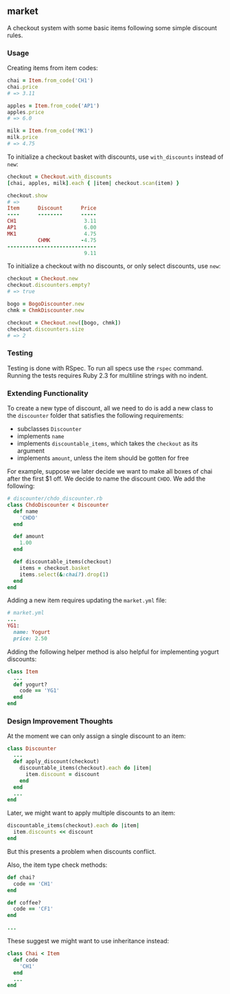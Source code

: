 ## market

A checkout system with some basic items following some simple discount rules.

### Usage

Creating items from item codes:

```ruby
chai = Item.from_code('CH1')
chai.price
# => 3.11

apples = Item.from_code('AP1')
apples.price
# => 6.0

milk = Item.from_code('MK1')
milk.price
# => 4.75
```

To initialize a checkout basket with discounts, use `with_discounts` instead of `new`:

```ruby
checkout = Checkout.with_discounts
[chai, apples, milk].each { |item| checkout.scan(item) }

checkout.show
# =>
Item      Discount      Price
----      --------      -----
CH1                      3.11
AP1                      6.00
MK1                      4.75
          CHMK          -4.75
-----------------------------
                         9.11
```
To initialize a checkout with no discounts, or only select discounts, use `new`:

```ruby
checkout = Checkout.new
checkout.discounters.empty?
# => true

bogo = BogoDiscounter.new
chmk = ChmkDiscounter.new

checkout = Checkout.new([bogo, chmk])
checkout.discounters.size
# => 2
```

### Testing

Testing is done with RSpec. To run all specs use the `rspec` command. Running the tests requires Ruby 2.3 for multiline strings with no indent.

### Extending Functionality

To create a new type of discount, all we need to do is add a new class to the `discounter` folder that satisfies the following requirements:

* subclasses `Discounter`
* implements `name`
* implements `discountable_items`, which takes the `checkout` as its argument
* implements `amount`, unless the item should be gotten for free

For example, suppose we later decide we want to make all boxes of chai after the first $1 off. We decide to name the discount `CHDO`. We add the following:

```ruby
# discounter/chdo_discounter.rb
class ChdoDiscounter < Discounter
  def name
    'CHDO'
  end

  def amount
    1.00
  end

  def discountable_items(checkout)
    items = checkout.basket
    items.select(&:chai?).drop(1)
  end
end
```

Adding a new item requires updating the `market.yml` file: 

```ruby
# market.yml
...
YG1:
  name: Yogurt
  price: 2.50
```

Adding the following helper method is also helpful for implementing yogurt discounts:

```ruby
class Item
  ...
  def yogurt?
    code == 'YG1'
  end
end
```

### Design Improvement Thoughts

At the moment we can only assign a single discount to an item:

```ruby
class Discounter
  ...
  def apply_discount(checkout)
    discountable_items(checkout).each do |item|
      item.discount = discount
    end
  end
  ...
end
```
Later, we might want to apply multiple discounts to an item:

```ruby
discountable_items(checkout).each do |item|
  item.discounts << discount
end
```
But this presents a problem when discounts conflict.

Also, the item type check methods:
```ruby
def chai?
  code == 'CH1'
end

def coffee?
  code == 'CF1'
end

...
```
These suggest we might want to use inheritance instead:

```ruby
class Chai < Item
  def code
    'CH1'
  end
  ...
end


